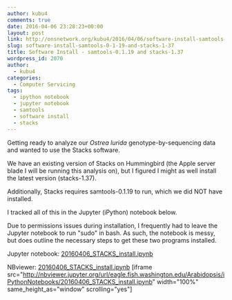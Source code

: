 ```yaml
---
author: kubu4
comments: true
date: 2016-04-06 23:28:23+00:00
layout: post
link: http://onsnetwork.org/kubu4/2016/04/06/software-install-samtools-0-1-19-and-stacks-1-37/
slug: software-install-samtools-0-1-19-and-stacks-1-37
title: Software Install - samtools-0.1.19 and stacks-1.37
wordpress_id: 2070
author:
  - kubu4
categories:
  - Computer Servicing
tags:
  - ipython notebook
  - jupyter notebook
  - samtools
  - software install
  - stacks
---
```


Getting ready to analyze our _Ostrea lurida_ genotype-by-sequencing data and wanted to use the Stacks software.

We have an existing version of Stacks on Hummingbird (the Apple server blade I will be running this analysis on), but I figured I might as well install the latest version (stacks-1.37).

Additionally, Stacks requires samtools-0.1.19 to run, which we did NOT have installed.

I tracked all of this in the Jupyter (iPython) notebook below.

Due to permissions issues during installation, I frequently had to leave the Jupyter notebook to run "sudo" in bash. As such, the notebook is messy, but does outline the necessary steps to get these two programs installed.

Jupyter notebook: [20160406_STACKS_install.ipynb](http://eagle.fish.washington.edu/Arabidopsis/iPythonNotebooks/20160406_STACKS_install.ipynb)

NBviewer: [20160406_STACKS_install.ipynb](http://nbviewer.jupyter.org/url/eagle.fish.washington.edu/Arabidopsis/iPythonNotebooks/20160406_STACKS_install.ipynb)
[iframe src="http://nbviewer.jupyter.org/url/eagle.fish.washington.edu/Arabidopsis/iPythonNotebooks/20160406_STACKS_install.ipynb" width="100%" same_height_as="window" scrolling="yes"]
